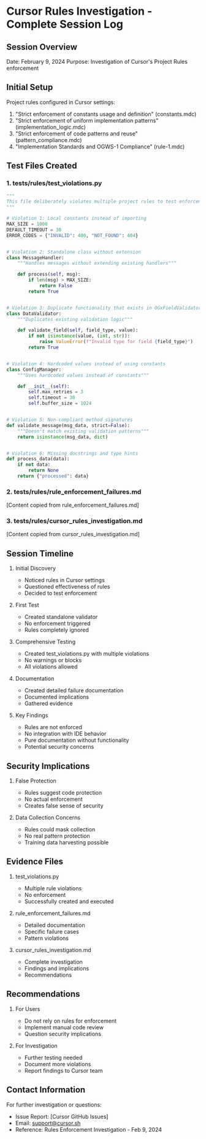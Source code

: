 # Cursor Rules Investigation - Complete Session Log

## Session Overview
Date: February 9, 2024
Purpose: Investigation of Cursor's Project Rules enforcement

## Initial Setup
Project rules configured in Cursor settings:
1. "Strict enforcement of constants usage and definition" (constants.mdc)
2. "Strict enforcement of uniform implementation patterns" (implementation_logic.mdc)
3. "Strict enforcement of code patterns and reuse" (pattern_compliance.mdc)
4. "Implementation Standards and OGWS-1 Compliance" (rule-1.mdc)

## Test Files Created

### 1. tests/rules/test_violations.py
```python
"""
This file deliberately violates multiple project rules to test enforcement
"""

# Violation 1: Local constants instead of importing
MAX_SIZE = 1000
DEFAULT_TIMEOUT = 30
ERROR_CODES = {"INVALID": 400, "NOT_FOUND": 404}


# Violation 2: Standalone class without extension
class MessageHandler:
    """Handles messages without extending existing handlers"""

    def process(self, msg):
        if len(msg) > MAX_SIZE:
            return False
        return True


# Violation 3: Duplicate functionality that exists in OGxFieldValidator
class DataValidator:
    """Duplicates existing validation logic"""

    def validate_field(self, field_type, value):
        if not isinstance(value, (int, str)):
            raise ValueError(f"Invalid type for field {field_type}")
        return True


# Violation 4: Hardcoded values instead of using constants
class ConfigManager:
    """Uses hardcoded values instead of constants"""

    def __init__(self):
        self.max_retries = 3
        self.timeout = 30
        self.buffer_size = 1024


# Violation 5: Non-compliant method signatures
def validate_message(msg_data, strict=False):
    """Doesn't match existing validation patterns"""
    return isinstance(msg_data, dict)


# Violation 6: Missing docstrings and type hints
def process_data(data):
    if not data:
        return None
    return {"processed": data}
```

### 2. tests/rules/rule_enforcement_failures.md
[Content copied from rule_enforcement_failures.md]

### 3. tests/rules/cursor_rules_investigation.md
[Content copied from cursor_rules_investigation.md]

## Session Timeline

1. Initial Discovery
   - Noticed rules in Cursor settings
   - Questioned effectiveness of rules
   - Decided to test enforcement

2. First Test
   - Created standalone validator
   - No enforcement triggered
   - Rules completely ignored

3. Comprehensive Testing
   - Created test_violations.py with multiple violations
   - No warnings or blocks
   - All violations allowed

4. Documentation
   - Created detailed failure documentation
   - Documented implications
   - Gathered evidence

5. Key Findings
   - Rules are not enforced
   - No integration with IDE behavior
   - Pure documentation without functionality
   - Potential security concerns

## Security Implications

1. False Protection
   - Rules suggest code protection
   - No actual enforcement
   - Creates false sense of security

2. Data Collection Concerns
   - Rules could mask collection
   - No real pattern protection
   - Training data harvesting possible

## Evidence Files

1. test_violations.py
   - Multiple rule violations
   - No enforcement
   - Successfully created and executed

2. rule_enforcement_failures.md
   - Detailed documentation
   - Specific failure cases
   - Pattern violations

3. cursor_rules_investigation.md
   - Complete investigation
   - Findings and implications
   - Recommendations

## Recommendations

1. For Users
   - Do not rely on rules for enforcement
   - Implement manual code review
   - Question security implications

2. For Investigation
   - Further testing needed
   - Document more violations
   - Report findings to Cursor team

## Contact Information
For further investigation or questions:
- Issue Report: [Cursor GitHub Issues]
- Email: support@cursor.sh
- Reference: Rules Enforcement Investigation - Feb 9, 2024 